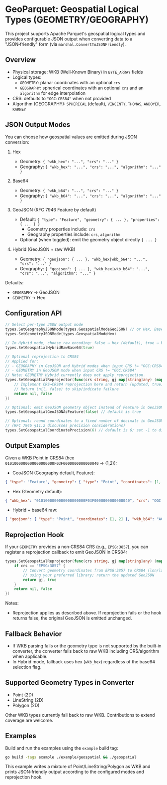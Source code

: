 # GeoParquet: Geospatial Logical Types (GEOMETRY/GEOGRAPHY)

This project supports Apache Parquet's geospatial logical types and provides configurable JSON output when converting data to a "JSON‑friendly" form (via `marshal.ConvertToJSONFriendly`).

## Overview

- Physical storage: WKB (Well‑Known Binary) in `BYTE_ARRAY` fields
- Logical types:
  - `GEOMETRY`: planar coordinates with an optional `crs`
  - `GEOGRAPHY`: spherical coordinates with an optional `crs` and an `algorithm` for edge interpolation
- CRS: defaults to `"OGC:CRS84"` when not provided
- Algorithm (GEOGRAPHY): `SPHERICAL` (default), `VINCENTY`, `THOMAS`, `ANDOYER`, `KARNEY`

## JSON Output Modes

You can choose how geospatial values are emitted during JSON conversion:

1. Hex
   - Geometry: `{ "wkb_hex": "...", "crs": "..." }`
   - Geography: `{ "wkb_hex": "...", "crs": "...", "algorithm": "..." }`

2. Base64
   - Geometry: `{ "wkb_b64": "...", "crs": "..." }`
   - Geography: `{ "wkb_b64": "...", "crs": "...", "algorithm": "..." }`

3. GeoJSON (RFC 7946 Feature by default)
   - Default: `{ "type": "Feature", "geometry": { ... }, "properties": { ... } }`
     - Geometry properties include: `crs`
     - Geography properties include: `crs`, `algorithm`
   - Optional (when toggled): emit the geometry object directly `{ ... }`

4. Hybrid (GeoJSON + raw WKB)
   - Geometry: `{ "geojson": { ... }, "wkb_hex|wkb_b64": "...", "crs": "..." }`
   - Geography: `{ "geojson": { ... }, "wkb_hex|wkb_b64": "...", "crs": "...", "algorithm": "..." }`

Defaults:

- `GEOGRAPHY` → GeoJSON
- `GEOMETRY` → Hex

## Configuration API

```go
// Select per‑type JSON output mode
types.SetGeographyJSONMode(types.GeospatialModeGeoJSON) // or Hex, Base64, Hybrid
types.SetGeometryJSONMode(types.GeospatialModeHex)

// In Hybrid mode, choose raw encoding: false → hex (default), true → base64
types.SetGeospatialHybridRawBase64(true)

// Optional reprojection to CRS84
// Applied for:
// - GEOGRAPHY in GeoJSON and Hybrid modes when input CRS != "OGC:CRS84"
// - GEOMETRY in GeoJSON mode when input CRS != "OGC:CRS84"
// Note: GEOMETRY Hybrid currently does not apply reprojection.
types.SetGeospatialReprojector(func(crs string, gj map[string]any) (map[string]any, bool) {
    // Implement CRS→CRS84 reprojection here and return (updated, true)
    // Return (nil, false) to skip/indicate failure
    return nil, false
})

// Optional: emit GeoJSON geometry object instead of Feature in GeoJSON mode
types.SetGeospatialGeoJSONAsFeature(false) // default is true

// Optional: round coordinates to a fixed number of decimals in GeoJSON
// (RFC 7946 §11.2 discusses precision considerations)
types.SetGeospatialCoordinatePrecision(6) // default is 6; set -1 to disable
```

## Output Examples

Given a WKB Point in CRS84 (hex `0101000000000000000000F03F0000000000000040` → (1,2)):

- GeoJSON (Geography default, Feature):

```json
{ "type": "Feature", "geometry": { "type": "Point", "coordinates": [1, 2] }, "properties": { "crs": "OGC:CRS84", "algorithm": "SPHERICAL" } }
```

- Hex (Geometry default):

```json
{ "wkb_hex": "0101000000000000000000F03F0000000000000040", "crs": "OGC:CRS84" }
```

- Hybrid + base64 raw:

```json
{ "geojson": { "type": "Point", "coordinates": [1, 2] }, "wkb_b64": "AQAAAAAAAADwP4AAAAAAAABA", "crs": "OGC:CRS84" }
```

## Reprojection Hook

If your `GEOMETRY` provides a non‑CRS84 CRS (e.g., `EPSG:3857`), you can register a reprojection callback to emit GeoJSON in CRS84:

```go
types.SetGeospatialReprojector(func(crs string, gj map[string]any) (map[string]any, bool) {
    if crs == "EPSG:3857" {
        // Convert geometry coordinates from EPSG:3857 to CRS84 (lon/lat degrees)
        // using your preferred library; return the updated GeoJSON
        return gj, true
    }
    return nil, false
})
```

Notes:
- Reprojection applies as described above. If reprojection fails or the hook returns false, the original GeoJSON is emitted unchanged.

## Fallback Behavior

- If WKB parsing fails or the geometry type is not supported by the built‑in converter, the converter falls back to raw WKB including CRS/algorithm when applicable.
- In Hybrid mode, fallback uses hex (`wkb_hex`) regardless of the base64 selection flag.

## Supported Geometry Types in Converter

- Point (2D)
- LineString (2D)
- Polygon (2D)

Other WKB types currently fall back to raw WKB. Contributions to extend coverage are welcome.

## Examples

Build and run the examples using the `example` build tag:

```bash
go build -tags example ./example/geospatial && ./geospatial
```

This example writes a mixture of Point/LineString/Polygon as WKB and prints JSON‑friendly output according to the configured modes and reprojection hook.
